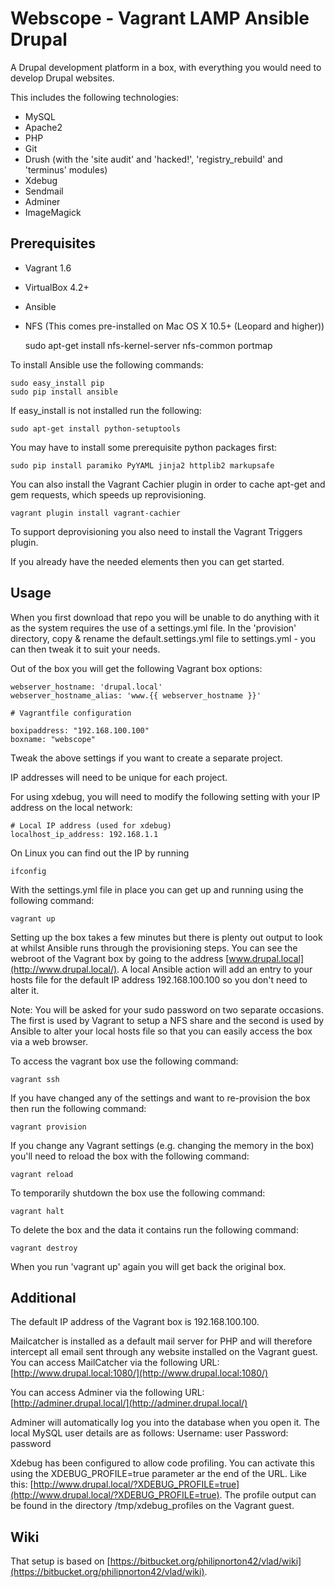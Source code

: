 Webscope - Vagrant LAMP Ansible Drupal
======================================

A Drupal development platform in a box, with everything you would need to develop Drupal websites.

This includes the following technologies:

* MySQL
* Apache2
* PHP
* Git
* Drush (with the 'site audit' and 'hacked!', 'registry_rebuild' and 'terminus' modules)
* Xdebug
* Sendmail
* Adminer
* ImageMagick

Prerequisites
-------------

* Vagrant 1.6
* VirtualBox 4.2+
* Ansible
* NFS (This comes pre-installed on Mac OS X 10.5+ (Leopard and higher))

    sudo apt-get install nfs-kernel-server nfs-common portmap

To install Ansible use the following commands:

    sudo easy_install pip
    sudo pip install ansible

If easy_install is not installed run the following:

    sudo apt-get install python-setuptools

You may have to install some prerequisite python packages first:

    sudo pip install paramiko PyYAML jinja2 httplib2 markupsafe

You can also install the Vagrant Cachier plugin in order to cache apt-get and gem requests, which speeds up reprovisioning.

    vagrant plugin install vagrant-cachier

To support deprovisioning you also need to install the Vagrant Triggers plugin.

If you already have the needed elements then you can get started.

Usage
-----

When you first download that repo you will be unable to do anything with it as the system requires the use of a settings.yml file. In the 'provision' directory, copy & rename the default.settings.yml file to settings.yml - you can then tweak it to suit your needs.

Out of the box you will get the following Vagrant box options:

    webserver_hostname: 'drupal.local'
    webserver_hostname_alias: 'www.{{ webserver_hostname }}'

    # Vagrantfile configuration

    boxipaddress: "192.168.100.100"
    boxname: "webscope"

Tweak the above settings if you want to create a separate project.

IP addresses will need to be unique for each project.

For using xdebug, you will need to modify the following setting with your IP address on the local network:

    # Local IP address (used for xdebug)
    localhost_ip_address: 192.168.1.1

On Linux you can find out the IP by running

    ifconfig

With the settings.yml file in place you can get up and running using the following command:

    vagrant up

Setting up the box takes a few minutes but there is plenty out output to look at whilst Ansible runs through the provisioning steps. You can see the webroot of the Vagrant box by going to the address [www.drupal.local](http://www.drupal.local/). A local Ansible action will add an entry to your hosts file for the default IP address 192.168.100.100 so you don't need to alter it.

Note: You will be asked for your sudo password on two separate occasions. The first is used by Vagrant to setup a NFS share and the second is used by Ansible to alter your local hosts file so that you can easily access the box via a web browser.

To access the vagrant box use the following command:

    vagrant ssh

If you have changed any of the settings and want to re-provision the box then run the following command:

    vagrant provision

If you change any Vagrant settings (e.g. changing the memory in the box) you'll need to reload the box with the following command:

    vagrant reload

To temporarily shutdown the box use the following command:

    vagrant halt

To delete the box and the data it contains run the following command:

    vagrant destroy

When you run 'vagrant up' again you will get back the original box.

Additional
----------

The default IP address of the Vagrant box is 192.168.100.100.

Mailcatcher is installed as a default mail server for PHP and will therefore intercept all email sent through any website installed on the Vagrant guest. You can access MailCatcher via the following URL:
[http://www.drupal.local:1080/](http://www.drupal.local:1080/)

You can access Adminer via the following URL:
[http://adminer.drupal.local/](http://adminer.drupal.local/)

Adminer will automatically log you into the database when you open it. The local MySQL user details are as follows:
Username: user
Password: password

Xdebug has been configured to allow code profiling. You can activate this using the XDEBUG_PROFILE=true parameter ar the end of the URL. Like this: [http://www.drupal.local/?XDEBUG_PROFILE=true](http://www.drupal.local/?XDEBUG_PROFILE=true).
The profile output can be found in the directory /tmp/xdebug_profiles on the Vagrant guest.

Wiki
----

That setup is based on [https://bitbucket.org/philipnorton42/vlad/wiki](https://bitbucket.org/philipnorton42/vlad/wiki).